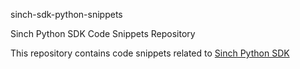 sinch-sdk-python-snippets

Sinch Python SDK Code Snippets Repository

This repository contains code snippets related to [Sinch Python SDK](https://github.com/sinch/sinch-sdk-python)
